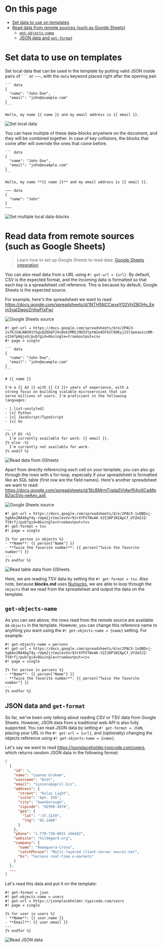 # On this page

- [Set data to use on templates](#set-data-to-use-on-templates)
- [Read data from remote sources (such as Google Sheets)](#read-data-from-remote-sources-such-as-google-sheets)
  - [`get-objects-name`](#get-objects-name)
  - [JSON data and `get-format`](#json-data-and-get-format)

# Set data to use on templates

Set local data that can be used in the template by putting valid JSON inside pairs of <code>```</code> or <code>~~~</code>, with the `data` keyword placed right after the opening pair.

````text
``` data
{
  "name": "John Doe",
  "email": "john@example.com"
}
```

Hello, my name {{ name }} and my email address is {{ email }}.
````

![Set local data](https://res.cloudinary.com/dnriuttuy/image/upload/v1722064021/set-read-data-1_bzoxzd.png)

You can have multiple of these data-blocks anywhere on the document, and they will be combined together. In case of key collisions, the blocks that come after will override the ones that come before.

````text
``` data
{
  "name": "John Doe",
  "email": "john@example.com"
}
```

Hello, my name **{{ name }}** and my email address is {{ email }}.

~~~ data
{
  "name": "John"
}
~~~
````

![Set multiple local data-blocks](https://res.cloudinary.com/dnriuttuy/image/upload/v1722064199/set-read-data-2_dezdke.png)

# Read data from remote sources (such as Google Sheets)

> Learn how to set up Google Sheets to read data: [Google Sheets integration](https://github.com/blocksmd/blocksmd/blob/main/docs/google-sheets-integration.md)

You can also read data from a URL using `#! get-url = {url}`. By default, CSV is the expected format, and the incoming data is formatted so that each key is a spreadsheet cell reference. This is because by default, Google Sheets is the expected source.

For example, here's the spreadsheet we want to read: https://docs.google.com/spreadsheets/d/1NTH5NCCwxeYO2VHZBOHv_Eem3yaI2iepoZnltwFtxFw/

![Google Sheets source](https://res.cloudinary.com/dnriuttuy/image/upload/v1722065244/read-data-1_qdi1fb.png)

````text
#! get-url = https://docs.google.com/spreadsheets/d/e/2PACX-1vTKJSALN8U91YSqvQZ6bQf24z0okzMM2J9D2VtptW2eASFbIC9dKyj2SlSpeaozczNR-u15mfpHqjuV/pub?gid=0&single=true&output=csv
#! page = single

``` data
{
  "name": "John Doe",
  "email": "john@example.com"
}
```

# {{ name }}

I'm a {{ A3 }} with {{ C3 }}+ years of experience, with a
strong focus on building scalable microservices that can
serve millions of users. I'm proficient in the following
languages:

- [.list-unstyled]
- [x] Python
- [x] JavaScript/TypeScript
- [x] Go

---
{% if D3 -%}
  I'm currently available for work: {{ email }}.
{% else -%}
  I'm currently not available for work.
{% endif %}
````

![Read data from GSheets](https://res.cloudinary.com/dnriuttuy/image/upload/v1722065593/read-data-2_ylvp7v.png)

Apart from directly referencing each cell on your template, you can also go through the rows with a for-loop, especially if your spreadsheet is formatted like an SQL table (first row are the field names). Here's another spreadsheet we want to read: https://docs.google.com/spreadsheets/d/16cBMrmTigda5VtAw1fi4gXCwMpBZqcSVs-xeAey_axE

![Google Sheets source](https://res.cloudinary.com/dnriuttuy/image/upload/v1722066432/read-data-3_k1ad7q.png)

```text
#! get-url = https://docs.google.com/spreadsheets/d/e/2PACX-1vQBDvj-Sg6Ax2RA4bg74y-rUpm2jrCmulesVvr9JrXYFV7WvAK-V2I38P1NIApCf_UYZm3JZ-Tt8rfj/pub?gid=0&single=true&output=tsv
#! get-format = tsv
#! page = single

{% for person in objects %}
- **Name**: {{ person["Name"] }}
- **Twice the favorite number**: {{ person["Twice the favorite number"] }}
---
{% endfor %}
```

![Read table data from GSheets](https://res.cloudinary.com/dnriuttuy/image/upload/v1722066747/read-data-4_kkneop.png)

Here, we are reading TSV data by setting the `#! get-format = tsv`. Also note, because **blocks.md** uses [Nunjucks](https://mozilla.github.io/nunjucks/), we are able to loop through the `objects` that we read from the spreadsheet and output the data on the template.

## `get-objects-name`

As you can see above, the rows read from the remote source are available as `objects` in the template. However, you can change this reference name to anything you want using the `#! get-objects-name = {name}` setting. For example:

```text
#! get-objects-name = persons
#! get-url = https://docs.google.com/spreadsheets/d/e/2PACX-1vQBDvj-Sg6Ax2RA4bg74y-rUpm2jrCmulesVvr9JrXYFV7WvAK-V2I38P1NIApCf_UYZm3JZ-Tt8rfj/pub?gid=0&single=true&output=csv
#! page = single

{% for person in persons %}
- **Name**: {{ person["Name"] }}
- **Twice the favorite number**: {{ person["Twice the favorite number"] }}
---
{% endfor %}
```

## JSON data and `get-format`

So far, we've been only talking about reading CSV or TSV data from Google Sheets. However, JSON data from a traditional web API is also fully supported. You can read JSON data by setting `#! get-format = JSON`, placing your URL in the `#! get-url = {url}`, and (optionally) changing the objects reference using `#! get-objects-name = {name}`.

Let's say we want to read https://jsonplaceholder.typicode.com/users, which returns random JSON data in the following format:

```json
[
  {
    "id": 1,
    "name": "Leanne Graham",
    "username": "Bret",
    "email": "Sincere@april.biz",
    "address": {
      "street": "Kulas Light",
      "suite": "Apt. 556",
      "city": "Gwenborough",
      "zipcode": "92998-3874",
      "geo": {
        "lat": "-37.3159",
        "lng": "81.1496"
      }
    },
    "phone": "1-770-736-8031 x56442",
    "website": "hildegard.org",
    "company": {
      "name": "Romaguera-Crona",
      "catchPhrase": "Multi-layered client-server neural-net",
      "bs": "harness real-time e-markets"
    }
  },
  ...
]
```

Let's read this data and put it on the template:

```text
#! get-format = json
#! get-objects-name = users
#! get-url = https://jsonplaceholder.typicode.com/users
#! page = single

{% for user in users %}
- **Name**: {{ user.name }}
- **Email**: {{ user.email }}
---
{% endfor %}
```

![Read JSON data](https://res.cloudinary.com/dnriuttuy/image/upload/v1722067199/read-data-5_mfmqzo.png)
